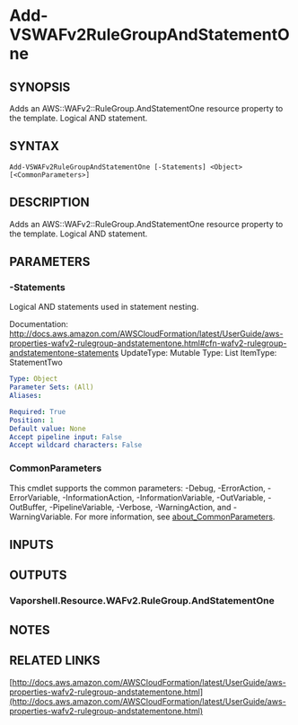 # Add-VSWAFv2RuleGroupAndStatementOne

## SYNOPSIS
Adds an AWS::WAFv2::RuleGroup.AndStatementOne resource property to the template.
Logical AND statement.

## SYNTAX

```
Add-VSWAFv2RuleGroupAndStatementOne [-Statements] <Object> [<CommonParameters>]
```

## DESCRIPTION
Adds an AWS::WAFv2::RuleGroup.AndStatementOne resource property to the template.
Logical AND statement.

## PARAMETERS

### -Statements
Logical AND statements used in statement nesting.

Documentation: http://docs.aws.amazon.com/AWSCloudFormation/latest/UserGuide/aws-properties-wafv2-rulegroup-andstatementone.html#cfn-wafv2-rulegroup-andstatementone-statements
UpdateType: Mutable
Type: List
ItemType: StatementTwo

```yaml
Type: Object
Parameter Sets: (All)
Aliases:

Required: True
Position: 1
Default value: None
Accept pipeline input: False
Accept wildcard characters: False
```

### CommonParameters
This cmdlet supports the common parameters: -Debug, -ErrorAction, -ErrorVariable, -InformationAction, -InformationVariable, -OutVariable, -OutBuffer, -PipelineVariable, -Verbose, -WarningAction, and -WarningVariable. For more information, see [about_CommonParameters](http://go.microsoft.com/fwlink/?LinkID=113216).

## INPUTS

## OUTPUTS

### Vaporshell.Resource.WAFv2.RuleGroup.AndStatementOne
## NOTES

## RELATED LINKS

[http://docs.aws.amazon.com/AWSCloudFormation/latest/UserGuide/aws-properties-wafv2-rulegroup-andstatementone.html](http://docs.aws.amazon.com/AWSCloudFormation/latest/UserGuide/aws-properties-wafv2-rulegroup-andstatementone.html)

